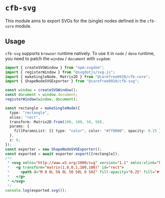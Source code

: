 # `cfb-svg`

This module aims to export SVGs for the (single) nodes defined in the `cfb-core` module.

## Usage

`cfb-svg` supports `browser` runtime natively. To use it in `node` / `deno` runtime, you
need to patch the `window` / `document` with `svgdom`:

```ts
import { createSVGWindow } from "npm:svgdom";
import { registerWindow } from "@svgdotjs/svg.js";
import { makeSingleNode, Matrix2D } from "@carefree0910/cfb-core";
import { ShapeNodeSVGExporter } from "@carefree0910/cfb-svg";

const window = createSVGWindow();
const document = window.document;
registerWindow(window, document);

const rectangle = makeSingleNode({
  type: "rectangle",
  alias: "rect",
  transform: Matrix2D.from(100, 100, 50, 50),
  params: {
    fillParamsList: [{ type: "color", color: "#ff0000", opacity: 0.25 }],
  },
  z: 0,
});
const exporter = new ShapeNodeSVGExporter();
const exported = await exporter.export([rectangle]);
/**
 * <svg xmlns="http://www.w3.org/2000/svg" version="1.1" xmlns:xlink="http://www.w3.org/1999/xlink" width="50" height="50">
 *   <g transform="matrix(1,0,0,1,100,100)" id="rect">
 *     <path d="M 0 0L 50 0L 50 50L 0 50Z" fill-opacity="0.25" fill="#ff0000"></path>
 *   </g>
 * </svg>
 */
console.log(exported.svg());
```
